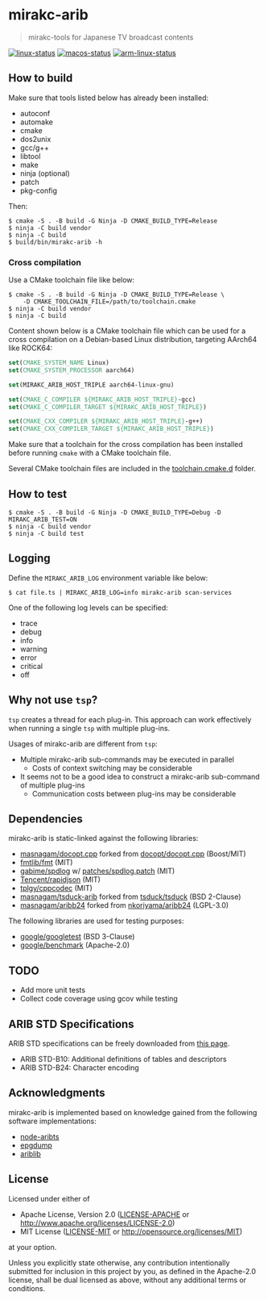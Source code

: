 # mirakc-arib

> mirakc-tools for Japanese TV broadcast contents

[![linux-status](https://github.com/masnagam/mirakc-arib/workflows/Linux/badge.svg)](https://github.com/masnagam/mirakc-arib/actions?workflow=Linux)
[![macos-status](https://github.com/masnagam/mirakc-arib/workflows/macOS/badge.svg)](https://github.com/masnagam/mirakc-arib/actions?workflow=macOS)
[![arm-linux-status](https://github.com/masnagam/mirakc-arib/workflows/ARM-Linux/badge.svg)](https://github.com/masnagam/mirakc-arib/actions?workflow=ARM-Linux)

## How to build

Make sure that tools listed below has already been installed:

* autoconf
* automake
* cmake
* dos2unix
* gcc/g++
* libtool
* make
* ninja (optional)
* patch
* pkg-config

Then:

```console
$ cmake -S . -B build -G Ninja -D CMAKE_BUILD_TYPE=Release
$ ninja -C build vendor
$ ninja -C build
$ build/bin/mirakc-arib -h
```

### Cross compilation

Use a CMake toolchain file like below:

```console
$ cmake -S . -B build -G Ninja -D CMAKE_BUILD_TYPE=Release \
    -D CMAKE_TOOLCHAIN_FILE=/path/to/toolchain.cmake
$ ninja -C build vendor
$ ninja -C build
```

Content shown below is a CMake toolchain file which can be used for a cross
compilation on a Debian-based Linux distribution, targeting AArch64 like ROCK64:

```cmake
set(CMAKE_SYSTEM_NAME Linux)
set(CMAKE_SYSTEM_PROCESSOR aarch64)

set(MIRAKC_ARIB_HOST_TRIPLE aarch64-linux-gnu)

set(CMAKE_C_COMPILER ${MIRAKC_ARIB_HOST_TRIPLE}-gcc)
set(CMAKE_C_COMPILER_TARGET ${MIRAKC_ARIB_HOST_TRIPLE})

set(CMAKE_CXX_COMPILER ${MIRAKC_ARIB_HOST_TRIPLE}-g++)
set(CMAKE_CXX_COMPILER_TARGET ${MIRAKC_ARIB_HOST_TRIPLE})
```

Make sure that a toolchain for the cross compilation has been installed before
running `cmake` with a CMake toolchain file.

Several CMake toolchain files are included in the
[toolchain.cmake.d](./toolchain.cmake.d) folder.

## How to test

```console
$ cmake -S . -B build -G Ninja -D CMAKE_BUILD_TYPE=Debug -D MIRAKC_ARIB_TEST=ON
$ ninja -C build vendor
$ ninja -C build test
```

## Logging

Define the `MIRAKC_ARIB_LOG` environment variable like below:

```console
$ cat file.ts | MIRAKC_ARIB_LOG=info mirakc-arib scan-services
```

One of the following log levels can be specified:

* trace
* debug
* info
* warning
* error
* critical
* off

## Why not use `tsp`?

`tsp` creates a thread for each plug-in.  This approach can work effectively
when running a single `tsp` with multiple plug-ins.

Usages of mirakc-arib are different from `tsp`:

* Multiple mirakc-arib sub-commands may be executed in parallel
  * Costs of context switching may be considerable
* It seems not to be a good idea to construct a mirakc-arib sub-command of
  multiple plug-ins
  * Communication costs between plug-ins may be considerable

## Dependencies

mirakc-arib is static-linked against the following libraries:

* [masnagam/docopt.cpp] forked from [docopt/docopt.cpp] (Boost/MIT)
* [fmtlib/fmt] (MIT)
* [gabime/spdlog] w/ [patches/spdlog.patch](./patches/spdlog.patch) (MIT)
* [Tencent/rapidjson] (MIT)
* [tplgy/cppcodec] (MIT)
* [masnagam/tsduck-arib] forked from [tsduck/tsduck] (BSD 2-Clause)
* [masnagam/aribb24] forked from [nkoriyama/aribb24] (LGPL-3.0)

The following libraries are used for testing purposes:

* [google/googletest] (BSD 3-Clause)
* [google/benchmark] (Apache-2.0)

## TODO

* Add more unit tests
* Collect code coverage using gcov while testing

## ARIB STD Specifications

ARIB STD specifications can be freely downloaded from
[this page](https://www.arib.or.jp/english/std_tr/broadcasting/sb_ej.html).

* ARIB STD-B10: Additional definitions of tables and descriptors
* ARIB STD-B24: Character encoding

## Acknowledgments

mirakc-arib is implemented based on knowledge gained from the following software
implementations:

* [node-aribts]
* [epgdump]
* [ariblib]

## License

Licensed under either of

* Apache License, Version 2.0
  ([LICENSE-APACHE] or http://www.apache.org/licenses/LICENSE-2.0)
* MIT License
  ([LICENSE-MIT] or http://opensource.org/licenses/MIT)

at your option.

Unless you explicitly state otherwise, any contribution intentionally submitted
for inclusion in this project by you, as defined in the Apache-2.0 license,
shall be dual licensed as above, without any additional terms or conditions.

[masnagam/docopt.cpp]: https://github.com/masnagam/docopt.cpp
[docopt/docopt.cpp]: https://github.com/docopt/docopt.cpp
[fmtlib/fmt]: https://github.com/fmtlib/fmt
[gabime/spdlog]: https://github.com/gabime/spdlog
[Tencent/rapidjson]: https://github.com/Tencent/rapidjson
[tplgy/cppcodec]: https://github.com/tplgy/cppcodec
[masnagam/tsduck-arib]: https://github.com/masnagam/tsduck-arib
[tsduck/tsduck]: https://github.com/tsduck/tsduck
[masnagam/aribb24]: https://github.com/masnagam/aribb24
[nkoriyama/aribb24]: https://github.com/nkoriyama/aribb24
[google/googletest]: https://github.com/google/googletest
[google/benchmark]: https://github.com/google/benchmark
[node-aribts]: https://github.com/rndomhack/node-aribts
[epgdump]: https://github.com/Piro77/epgdump
[ariblib]: https://github.com/youzaka/ariblib
[LICENSE-APACHE]: ./LICENSE-APACHE
[LICENSE-MIT]: ./LICENSE-MIT
